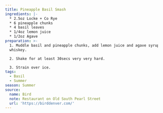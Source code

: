 ```yaml
---
title: Pineapple Basil Smash
ingredients: |-
  * 2.5oz Locke + Co Rye
  * 6 pineapple chunks
  * 4 basil leaves
  * 1/4oz lemon juice
  * 1/2oz Agave
preparation: >-
  1. Muddle basil and pineapple chunks, add lemon juice and agave syrup and
  whiskey.  

  2. Shake for at least 30secs very very hard.  

  3. Strain over ice.
tags:
  - Basil
  - Summer
season: Summer
source:
  name: Bird
  note: Restaurant on Old South Pearl Street
  url: 'https://birddenver.com/'
---
```


